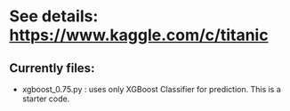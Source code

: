 # See details: https://www.kaggle.com/c/titanic

## Currently files:
- xgboost_0.75.py : uses only XGBoost Classifier for prediction. This is a starter code.
